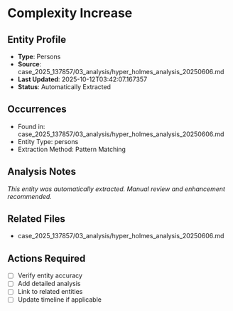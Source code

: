 # Complexity Increase

## Entity Profile
- **Type**: Persons
- **Source**: case_2025_137857/03_analysis/hyper_holmes_analysis_20250606.md
- **Last Updated**: 2025-10-12T03:42:07.167357
- **Status**: Automatically Extracted

## Occurrences
- Found in: case_2025_137857/03_analysis/hyper_holmes_analysis_20250606.md
- Entity Type: persons
- Extraction Method: Pattern Matching

## Analysis Notes
*This entity was automatically extracted. Manual review and enhancement recommended.*

## Related Files
- case_2025_137857/03_analysis/hyper_holmes_analysis_20250606.md

## Actions Required
- [ ] Verify entity accuracy
- [ ] Add detailed analysis
- [ ] Link to related entities
- [ ] Update timeline if applicable
